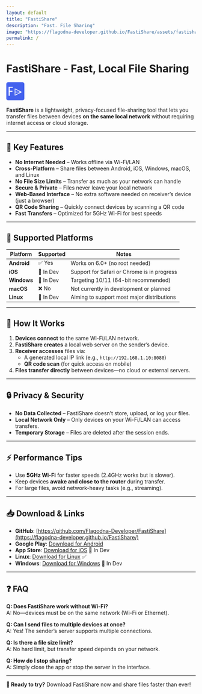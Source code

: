```yaml
---
layout: default
title: "FastiShare"
description: "Fast. File Sharing"
image: "https://flagodna-developer.github.io/FastiShare/assets/fastishare-preview.png"
permalink: /
---
```


# FastiShare - Fast, Local File Sharing

![FastiShare Logo](https://raw.githubusercontent.com/Flagodna-Developer/FastiShare/refs/heads/main/fastishare.png) 

**FastiShare** is a lightweight, privacy-focused file-sharing tool that lets you transfer files between devices **on the same local network** without requiring internet access or cloud storage.

---

## 🌟 Key Features
- **No Internet Needed** – Works offline via Wi-Fi/LAN  
- **Cross-Platform** – Share files between Android, iOS, Windows, macOS, and Linux  
- **No File Size Limits** – Transfer as much as your network can handle  
- **Secure & Private** – Files never leave your local network  
- **Web-Based Interface** – No extra software needed on receiver’s device (just a browser)  
- **QR Code Sharing** – Quickly connect devices by scanning a QR code  
- **Fast Transfers** – Optimized for 5GHz Wi-Fi for best speeds  

---

## 📱 Supported Platforms

| Platform    | Supported | Notes                                       |
| ----------- | --------- | ------------------------------------------- |
| **Android** | ✅ Yes     | Works on 6.0+ (no root needed)              |
| **iOS**     | 🚧 In Dev | Support for Safari or Chrome is in progress |
| **Windows** | 🚧 In Dev | Targeting 10/11 (64-bit recommended)        |
| **macOS**   | ❌ No      | Not currently in development or planned     |
| **Linux**   | 🚧 In Dev | Aiming to support most major distributions  |


---

## 🚀 How It Works
1. **Devices connect** to the same Wi-Fi/LAN network.  
2. **FastiShare creates** a local web server on the sender’s device.  
3. **Receiver accesses** files via:  
   - A generated local IP link (e.g., `http://192.168.1.10:8080`)  
   - **QR code scan** (for quick access on mobile)  
4. **Files transfer directly** between devices—no cloud or external servers.  

---

## 🔒 Privacy & Security
- **No Data Collected** – FastiShare doesn’t store, upload, or log your files.  
- **Local Network Only** – Only devices on your Wi-Fi/LAN can access transfers.  
- **Temporary Storage** – Files are deleted after the session ends.  

---

## ⚡ Performance Tips
- Use **5GHz Wi-Fi** for faster speeds (2.4GHz works but is slower).  
- Keep devices **awake and close to the router** during transfer.  
- For large files, avoid network-heavy tasks (e.g., streaming).  

---

## 📥 Download & Links
- **GitHub**: [https://github.com/Flagodna-Developer/FastiShare](https://flagodna-developer.github.io/FastiShare/) 
- **Google Play**: [Download for Android](https://play.google.com/store/apps/details?id=com.flagodna.fastishare)  
- **App Store**: [Download for iOS](https://flagodna-developer.github.io/FastiShare/download/ios)  🚧 In Dev
- **Linux**: [Download for Linux](https://flagodna-developer.github.io/FastiShare/download/linux) ✅
- **Windows**: [Download for Windows](https://flagodna-developer.github.io/FastiShare/download/windows)  🚧 In Dev
 

---

## ❓ FAQ
**Q: Does FastiShare work without Wi-Fi?**  
A: No—devices must be on the same network (Wi-Fi or Ethernet).  

**Q: Can I send files to multiple devices at once?**  
A: Yes! The sender’s server supports multiple connections.  

**Q: Is there a file size limit?**  
A: No hard limit, but transfer speed depends on your network.  

**Q: How do I stop sharing?**  
A: Simply close the app or stop the server in the interface.  

---

**🚀 Ready to try?** Download FastiShare now and share files faster than ever!  
